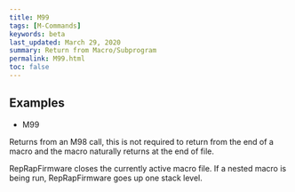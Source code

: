 ```yaml
---
title: M99
tags: [M-Commands] 
keywords: beta 
last_updated: March 29, 2020 
summary: Return from Macro/Subprogram 
permalink: M99.html
toc: false 
---
```



## Examples

* M99

Returns from an M98 call, this is not required to return from the end of a macro and the macro naturally returns at the end of file.

RepRapFirmware closes the currently active macro file. If a nested macro is being run, RepRapFirmware goes up one stack level.

